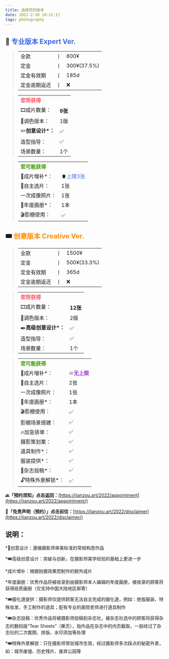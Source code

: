 ```yaml
---
title: 选择您的版本
date: 2022-2-20 10:21:17
tags: photography
---
```


## 🎫 <font color="royalblue">专业版本 Expert Ver.</font>

> |              |      |             |
> | ------------ | ---- | ----------- |
> | 全款         | 丨   | 800¥        |
> | 定金         | 丨   | 300¥(37.5%) |
> | 定金有效期   | 丨   | 185d        |
> | 定金逾期返还 | 丨   | ❌           |

> |                                         |         |
> | --------------------------------------- | ------- |
> | <font color=#FF5160>**您将获得**</font> |         |
> | 🎞️成片数量：                             | **9张** |
> | 🎨调色版本：                             | 1版     |
> | ✏️**创意设计*：**                        | ✅       |
> | 造型指导：                              | ✅       |
> | 场景数量：                              | 1个     |

> |                                           |                                         |
> | ----------------------------------------- | --------------------------------------- |
> | <font color=#3E9A00>**您可能获得**</font> |                                         |
> | 🎁成片增补*：                              | ⬆️<font color="royalblue">上限3张</font> |
> | 🔖自主选片：                               | 1张                                     |
> | 一次成像照片：                            | 1张                                     |
> | 📔年度画册*：                              | 1本                                     |
> | 🎬影棚使用：                               | ✅                                       |

## 🎟️ <font color="darkorange">创意版本 Creative Ver.</font>

> |              |      |             |
> | ------------ | ---- | ----------- |
> | 全款         | 丨   | 1500¥       |
> | 定金         | 丨   | 500¥(33.3%) |
> | 定金有效期   | 丨   | 365d        |
> | 定金逾期返还 | 丨   | ❌           |

> |                                         |          |
> | --------------------------------------- | -------- |
> | <font color=#FF5160>**您将获得**</font> |          |
> | 🎞️成片数量：                             | **12张** |
> | 🎨调色版本：                             | 2版      |
> | ✒️**高级创意设计*：**                    | ✅        |
> | 造型指导：                              | ✅        |
> | 场景数量：                              | 1个      |

> |                                           |                                             |
> | ----------------------------------------- | ------------------------------------------- |
> | <font color=#3E9A00>**您可能获得**</font> |                                             |
> | 🎁成片增补*：                              | ♾️<font color="darkorchid">**无上限**</font> |
> | 🔖自主选片：                               | 2张                                         |
> | 一次成像照片：                            | 1张                                         |
> | 📔年度画册*：                              | 1本                                         |
> | 🎬影棚使用：                               | ✅                                           |
> | 影棚场景搭建：                            | ✅                                           |
> | 🔥加急排单：                               | ✅                                           |
> | 摄影策划案：                              | ✅                                           |
> | 道具制作*：                               | ✅                                           |
> | 服装提供*：                               | ✅                                           |
> | 📙杂志投稿*：                              | ✅                                           |
> | 🔓特殊外景解锁*：                          | ✅                                           |



**🔙「预约须知」点击返回：**[https://jianzou.art/2022/appointment](https://jianzou.art/2022/appointment/)

**📄「免责声明（预约）」点击前往：**[https://jianzou.art/2022/disclaimer](https://jianzou.art/2022/disclaimer/)



## 说明：

*🎫创意设计：遵循摄影师审美标准的常规构思作品

*🎟️高级创意设计：突破与创新，在摄影师美学经验的基础上更进一步

*成片增补：根据拍摄效果而制作的额外成片

*年度画册：优秀作品将被收录到由摄影师本人编辑的年度画册，被收录的顾客将获得纸质画册（仅支持中国大陆地区邮寄）

*🎟️服化道提供：摄影师仅提供顾客无法自主完成的服化道，例如：绝版服装、特殊妆发、手工制作的道具；配有专业的美院老师进行道具制作

*🎟️杂志投稿：优秀作品将被摄影师投稿到杂志社，被杂志社选中的顾客将获得杂志的数码版“Tear Sheets”（撕页），指作品在杂志中的内页截取，一般经过了杂志社的二次裁图、排版、水印添加等处理

*🎟️特殊外景解锁：只在摄影师常驻城市生效，经过摄影师多次踩点的秘密外景，如：城市废墟、历史残片、废弃公园等
